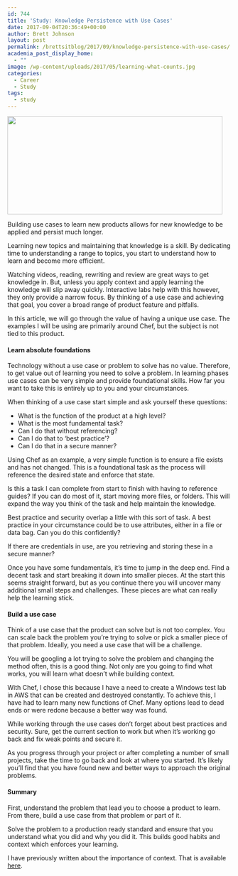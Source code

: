 ```yaml
---
id: 744
title: 'Study: Knowledge Persistence with Use Cases'
date: 2017-09-04T20:36:49+00:00
author: Brett Johnson
layout: post
permalink: /brettsitblog/2017/09/knowledge-persistence-with-use-cases/
academia_post_display_home:
  - ""
image: /wp-content/uploads/2017/05/learning-what-counts.jpg
categories:
  - Career
  - Study
tags:
  - study
---
```


<img class="alignnone wp-image-745" title="Use Cases" src="https://sdbrett.com/BrettsITBlog/wp-content/uploads/2017/05/learning-what-counts-300x137.jpg" alt="" width="484" height="221" srcset="https://sdbrett.com/assets/images2017/05/learning-what-counts-300x137.jpg 300w, https://sdbrett.com/assets/images2017/05/learning-what-counts-768x350.jpg 768w, https://sdbrett.com/assets/images2017/05/learning-what-counts-1024x467.jpg 1024w, https://sdbrett.com/assets/images2017/05/learning-what-counts-260x119.jpg 260w, https://sdbrett.com/assets/images2017/05/learning-what-counts.jpg 1600w" sizes="(max-width: 484px) 100vw, 484px" />


Building use cases to learn new products allows for new knowledge to be applied and persist much longer.

Learning new topics and maintaining that knowledge is a skill. By dedicating time to understanding a range to topics, you start to understand how to learn and become more efficient.

Watching videos, reading, rewriting and review are great ways to get knowledge in. But, unless you apply context and apply learning the knowledge will slip away quickly. Interactive labs help with this however, they only provide a narrow focus. By thinking of a use case and achieving that goal, you cover a broad range of product feature and pitfalls.

In this article, we will go through the value of having a unique use case. The examples I will be using are primarily around Chef, but the subject is not tied to this product.

#### Learn absolute foundations

Technology without a use case or problem to solve has no value. Therefore, to get value out of learning you need to solve a problem. In learning phases use cases can be very simple and provide foundational skills. How far you want to take this is entirely up to you and your circumstances.

When thinking of a use case start simple and ask yourself these questions:

  * What is the function of the product at a high level?
  * What is the most fundamental task?
  * Can I do that without referencing?
  * Can I do that to &#8216;best practice&#8217;?
  * Can I do that in a secure manner?

Using Chef as an example, a very simple function is to ensure a file exists and has not changed. This is a foundational task as the process will reference the desired state and enforce that state.

Is this a task I can complete from start to finish with having to reference guides? If you can do most of it, start moving more files, or folders. This will expand the way you think of the task and help maintain the knowledge.

Best practice and security overlap a little with this sort of task. A best practice in your circumstance could be to use attributes, either in a file or data bag. Can you do this confidently?

If there are credentials in use, are you retrieving and storing these in a secure manner?

Once you have some fundamentals, it&#8217;s time to jump in the deep end. Find a decent task and start breaking it down into smaller pieces. At the start this seems straight forward, but as you continue there you will uncover many additional small steps and challenges. These pieces are what can really help the learning stick.

#### Build a use case

Think of a use case that the product can solve but is not too complex. You can scale back the problem you&#8217;re trying to solve or pick a smaller piece of that problem. Ideally, you need a use case that will be a challenge.

You will be googling a lot trying to solve the problem and changing the method often, this is a good thing. Not only are you going to find what works, you will learn what doesn&#8217;t while building context.

With Chef, I chose this because I have a need to create a Windows test lab in AWS that can be created and destroyed constantly. To achieve this, I have had to learn many new functions of Chef. Many options lead to dead ends or were redone because a better way was found.

While working through the use cases don&#8217;t forget about best practices and security. Sure, get the current section to work but when it&#8217;s working go back and fix weak points and secure it.

As you progress through your project or after completing a number of small projects, take the time to go back and look at where you started. It&#8217;s likely you&#8217;ll find that you have found new and better ways to approach the original problems.

#### Summary

First, understand the problem that lead you to choose a product to learn. From there, build a use case from that problem or part of it.

Solve the problem to a production ready standard and ensure that you understand what you did and why you did it. This builds good habits and context which enforces your learning.

I have previously written about the importance of context. That is available [here](https://sdbrett.com/BrettsITBlog/2016/11/career-learning-new-skills/).
